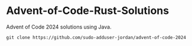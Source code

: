 # Advent-of-Code-Rust-Solutions

Advent of Code 2024 solutions using Java.

```
git clone https://github.com/sudo-adduser-jordan/advent-of-code-2024
```
